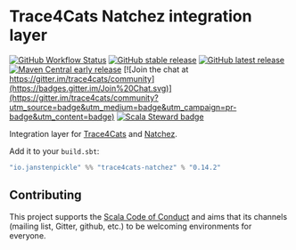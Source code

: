 # Trace4Cats Natchez integration layer

[![GitHub Workflow Status](https://img.shields.io/github/workflow/status/trace4cats/trace4cats-natchez/Continuous%20Integration)](https://github.com/trace4cats/trace4cats-natchez/actions?query=workflow%3A%22Continuous%20Integration%22)
[![GitHub stable release](https://img.shields.io/github/v/release/trace4cats/trace4cats-natchez?label=stable&sort=semver)](https://github.com/trace4cats/trace4cats-natchez/releases)
[![GitHub latest release](https://img.shields.io/github/v/release/trace4cats/trace4cats-natchez?label=latest&include_prereleases&sort=semver)](https://github.com/trace4cats/trace4cats-natchez/releases)
[![Maven Central early release](https://img.shields.io/maven-central/v/io.janstenpickle/trace4cats-natchez_2.13?label=early)](https://maven-badges.herokuapp.com/maven-central/io.janstenpickle/trace4cats-natchez_2.13)
[![Join the chat at https://gitter.im/trace4cats/community](https://badges.gitter.im/Join%20Chat.svg)](https://gitter.im/trace4cats/community?utm_source=badge&utm_medium=badge&utm_campaign=pr-badge&utm_content=badge)
[![Scala Steward badge](https://img.shields.io/badge/Scala_Steward-helping-blue.svg?style=flat&logo=data:image/png;base64,iVBORw0KGgoAAAANSUhEUgAAAA4AAAAQCAMAAAARSr4IAAAAVFBMVEUAAACHjojlOy5NWlrKzcYRKjGFjIbp293YycuLa3pYY2LSqql4f3pCUFTgSjNodYRmcXUsPD/NTTbjRS+2jomhgnzNc223cGvZS0HaSD0XLjbaSjElhIr+AAAAAXRSTlMAQObYZgAAAHlJREFUCNdNyosOwyAIhWHAQS1Vt7a77/3fcxxdmv0xwmckutAR1nkm4ggbyEcg/wWmlGLDAA3oL50xi6fk5ffZ3E2E3QfZDCcCN2YtbEWZt+Drc6u6rlqv7Uk0LdKqqr5rk2UCRXOk0vmQKGfc94nOJyQjouF9H/wCc9gECEYfONoAAAAASUVORK5CYII=)](https://scala-steward.org)

Integration layer for [Trace4Cats] and [Natchez].

Add it to your `build.sbt`:

```scala
"io.janstenpickle" %% "trace4cats-natchez" % "0.14.2"
```

## Contributing

This project supports the [Scala Code of Conduct](https://typelevel.org/code-of-conduct.html) and aims that its channels
(mailing list, Gitter, github, etc.) to be welcoming environments for everyone.

[Trace4Cats]: https://github.com/trace4cats/trace4cats
[Natchez]: https://tpolecat.github.io/natchez
